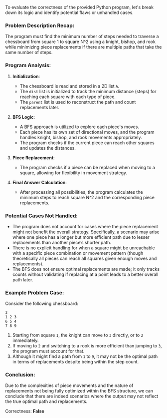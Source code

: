 To evaluate the correctness of the provided Python program, let's break down its logic and identify potential flaws or unhandled cases.

### Problem Description Recap:
The program must find the minimum number of steps needed to traverse a chessboard from square 1 to square N^2 using a knight, bishop, and rook while minimizing piece replacements if there are multiple paths that take the same number of steps.

### Program Analysis:
1. **Initialization**:
   - The chessboard is read and stored in a 2D list `A`.
   - The `dist` list is initialized to track the minimum distance (steps) for reaching each square with each type of piece.
   - The `parent` list is used to reconstruct the path and count replacements later.

2. **BFS Logic**:
   - A BFS approach is utilized to explore each piece's moves.
   - Each piece has its own set of directional moves, and the program handles knight, bishop, and rook movements appropriately.
   - The program checks if the current piece can reach other squares and updates the distances.

3. **Piece Replacement**:
   - The program checks if a piece can be replaced when moving to a square, allowing for flexibility in movement strategy.

4. **Final Answer Calculation**:
   - After processing all possibilities, the program calculates the minimum steps to reach square N^2 and the corresponding piece replacements.

### Potential Cases Not Handled:
- The program does not account for cases where the piece replacement might not benefit the overall strategy. Specifically, a scenario may arise where one piece has a longer but more efficient path due to lesser replacements than another piece’s shorter path.
- There is no explicit handling for when a square might be unreachable with a specific piece combination or movement pattern (though theoretically all pieces can reach all squares given enough moves and replacements).
- The BFS does not ensure optimal replacements are made; it only tracks counts without validating if replacing at a point leads to a better overall path later.

### Example Problem Case:
Consider the following chessboard:
```
3
1 2 3
6 5 4
7 8 9
```
1. Starting from square `1`, the knight can move to `3` directly, or to `2` immediately.
2. If moving to `2` and switching to a rook is more efficient than jumping to `3`, the program must account for that.
3. Although it might find a path from `1` to `9`, it may not be the optimal path in terms of replacements despite being within the step count.

### Conclusion:
Due to the complexities of piece movements and the nature of replacements not being fully optimized within the BFS structure, we can conclude that there are indeed scenarios where the output may not reflect the true optimal path and replacements.

Correctness: **False**